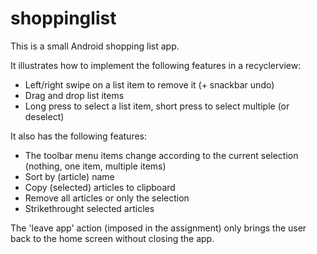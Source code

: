 # shoppinglist
This is a small Android shopping list app.

It illustrates how to implement the following features in a recyclerview:
* Left/right swipe on a list item to remove it (+ snackbar undo)
* Drag and drop list items
* Long press to select a list item, short press to select multiple (or deselect)

It also has the following features:
* The toolbar menu items change according to the current selection (nothing, one item, multiple items)
* Sort by (article) name
* Copy (selected) articles to clipboard
* Remove all articles or only the selection
* Strikethrought selected articles

The 'leave app' action (imposed in the assignment) only brings the user back to the home screen without closing the app.

